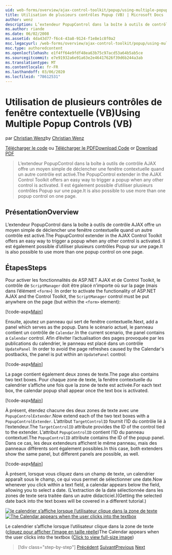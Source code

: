 ```yaml
---
uid: web-forms/overview/ajax-control-toolkit/popup/using-multiple-popup-controls-vb
title: Utilisation de plusieurs contrôles Popup (VB) | Microsoft Docs
author: wenz
description: L’extendeur PopupControl dans la boîte à outils de contrôle AJAX offre un moyen simple de déclencher une fenêtre contextuelle quand un autre contrôle est activé. Il est également possible d’utiliser m...
ms.author: riande
ms.date: 06/02/2008
ms.assetid: 4da43d77-f6c4-43a8-9124-f1e8e1c8f0a2
msc.legacyurl: /web-forms/overview/ajax-control-toolkit/popup/using-multiple-popup-controls-vb
msc.type: authoredcontent
ms.openlocfilehash: e1f4ff64e9fdf48ea63b75c97acd53a64b5ab5ce
ms.sourcegitcommit: e7e91932a6e91a63e2e46417626f39d6b244a3ab
ms.translationtype: MT
ms.contentlocale: fr-FR
ms.lasthandoff: 03/06/2020
ms.locfileid: "78612531"
---
```

# <a name="using-multiple-popup-controls-vb"></a><span data-ttu-id="d4a0e-104">Utilisation de plusieurs contrôles de fenêtre contextuelle (VB)</span><span class="sxs-lookup"><span data-stu-id="d4a0e-104">Using Multiple Popup Controls (VB)</span></span>

<span data-ttu-id="d4a0e-105">par [Christian Wenz](https://github.com/wenz)</span><span class="sxs-lookup"><span data-stu-id="d4a0e-105">by [Christian Wenz](https://github.com/wenz)</span></span>

<span data-ttu-id="d4a0e-106">[Télécharger le code](https://download.microsoft.com/download/9/3/f/93f8daea-bebd-4821-833b-95205389c7d0/PopupControl1.vb.zip) ou [Télécharger le PDF](https://download.microsoft.com/download/2/d/c/2dc10e34-6983-41d4-9c08-f78f5387d32b/popupcontrol1VB.pdf)</span><span class="sxs-lookup"><span data-stu-id="d4a0e-106">[Download Code](https://download.microsoft.com/download/9/3/f/93f8daea-bebd-4821-833b-95205389c7d0/PopupControl1.vb.zip) or [Download PDF](https://download.microsoft.com/download/2/d/c/2dc10e34-6983-41d4-9c08-f78f5387d32b/popupcontrol1VB.pdf)</span></span>

> <span data-ttu-id="d4a0e-107">L’extendeur PopupControl dans la boîte à outils de contrôle AJAX offre un moyen simple de déclencher une fenêtre contextuelle quand un autre contrôle est activé.</span><span class="sxs-lookup"><span data-stu-id="d4a0e-107">The PopupControl extender in the AJAX Control Toolkit offers an easy way to trigger a popup when any other control is activated.</span></span> <span data-ttu-id="d4a0e-108">Il est également possible d’utiliser plusieurs contrôles Popup sur une page.</span><span class="sxs-lookup"><span data-stu-id="d4a0e-108">It is also possible to use more than one popup control on one page.</span></span>

## <a name="overview"></a><span data-ttu-id="d4a0e-109">Présentation</span><span class="sxs-lookup"><span data-stu-id="d4a0e-109">Overview</span></span>

<span data-ttu-id="d4a0e-110">L’extendeur PopupControl dans la boîte à outils de contrôle AJAX offre un moyen simple de déclencher une fenêtre contextuelle quand un autre contrôle est activé.</span><span class="sxs-lookup"><span data-stu-id="d4a0e-110">The PopupControl extender in the AJAX Control Toolkit offers an easy way to trigger a popup when any other control is activated.</span></span> <span data-ttu-id="d4a0e-111">Il est également possible d’utiliser plusieurs contrôles Popup sur une page.</span><span class="sxs-lookup"><span data-stu-id="d4a0e-111">It is also possible to use more than one popup control on one page.</span></span>

## <a name="steps"></a><span data-ttu-id="d4a0e-112">Étapes</span><span class="sxs-lookup"><span data-stu-id="d4a0e-112">Steps</span></span>

<span data-ttu-id="d4a0e-113">Pour activer les fonctionnalités de ASP.NET AJAX et de Control Toolkit, le contrôle de `ScriptManager` doit être placé n’importe où sur la page (mais dans l’élément `<form>`) :</span><span class="sxs-lookup"><span data-stu-id="d4a0e-113">In order to activate the functionality of ASP.NET AJAX and the Control Toolkit, the `ScriptManager` control must be put anywhere on the page (but within the `<form>` element):</span></span>

[!code-aspx[Main](using-multiple-popup-controls-vb/samples/sample1.aspx)]

<span data-ttu-id="d4a0e-114">Ensuite, ajoutez un panneau qui sert de fenêtre contextuelle.</span><span class="sxs-lookup"><span data-stu-id="d4a0e-114">Next, add a panel which serves as the popup.</span></span> <span data-ttu-id="d4a0e-115">Dans le scénario actuel, le panneau contient un contrôle de `Calendar`.</span><span class="sxs-lookup"><span data-stu-id="d4a0e-115">In the current scenario, the panel contains a `Calendar` control.</span></span> <span data-ttu-id="d4a0e-116">Afin d’éviter l’actualisation des pages provoquée par les publications du calendrier, le panneau est placé dans un contrôle `UpdatePanel` :</span><span class="sxs-lookup"><span data-stu-id="d4a0e-116">In order to avoid the page refreshes caused by the Calendar's postbacks, the panel is put within an `UpdatePanel` control:</span></span>

[!code-aspx[Main](using-multiple-popup-controls-vb/samples/sample2.aspx)]

<span data-ttu-id="d4a0e-117">La page contient également deux zones de texte.</span><span class="sxs-lookup"><span data-stu-id="d4a0e-117">The page also contains two text boxes.</span></span> <span data-ttu-id="d4a0e-118">Pour chaque zone de texte, la fenêtre contextuelle du calendrier s’affiche une fois que la zone de texte est activée.</span><span class="sxs-lookup"><span data-stu-id="d4a0e-118">For each text box, the calendar popup shall appear once the text box is activated.</span></span>

[!code-aspx[Main](using-multiple-popup-controls-vb/samples/sample3.aspx)]

<span data-ttu-id="d4a0e-119">À présent, étendez chacune des deux zones de texte avec une `PopupControlExtender`.</span><span class="sxs-lookup"><span data-stu-id="d4a0e-119">Now extend each of the two text boxes with a `PopupControlExtender`.</span></span> <span data-ttu-id="d4a0e-120">L’attribut `TargetControlID` fournit l’ID du contrôle lié à l’extendeur.</span><span class="sxs-lookup"><span data-stu-id="d4a0e-120">The `TargetControlID` attribute provides the ID of the control tied to the extender.</span></span> <span data-ttu-id="d4a0e-121">L’attribut `PopupControlID` contient l’ID du panneau contextuel.</span><span class="sxs-lookup"><span data-stu-id="d4a0e-121">The `PopupControlID` attribute contains the ID of the popup panel.</span></span> <span data-ttu-id="d4a0e-122">Dans ce cas, les deux extendeurs affichent le même panneau, mais des panneaux différents sont également possibles.</span><span class="sxs-lookup"><span data-stu-id="d4a0e-122">In this case, both extenders show the same panel, but different panels are possible, as well.</span></span>

[!code-aspx[Main](using-multiple-popup-controls-vb/samples/sample4.aspx)]

<span data-ttu-id="d4a0e-123">À présent, lorsque vous cliquez dans un champ de texte, un calendrier apparaît sous le champ, ce qui vous permet de sélectionner une date.</span><span class="sxs-lookup"><span data-stu-id="d4a0e-123">Now whenever you click within a text field, a calendar appears below the field, allowing you to select a date.</span></span> <span data-ttu-id="d4a0e-124">(L’extraction de la date sélectionnée dans les zones de texte sera traitée dans un autre didacticiel.)</span><span class="sxs-lookup"><span data-stu-id="d4a0e-124">(Getting the selected date back into the text boxes will be covered in a different tutorial.)</span></span>

<span data-ttu-id="d4a0e-125">[![le calendrier s’affiche lorsque l’utilisateur clique dans la zone de texte](using-multiple-popup-controls-vb/_static/image2.png)](using-multiple-popup-controls-vb/_static/image1.png)</span><span class="sxs-lookup"><span data-stu-id="d4a0e-125">[![The Calendar appears when the user clicks into the textbox](using-multiple-popup-controls-vb/_static/image2.png)](using-multiple-popup-controls-vb/_static/image1.png)</span></span>

<span data-ttu-id="d4a0e-126">Le calendrier s’affiche lorsque l’utilisateur clique dans la zone de texte ([cliquez pour afficher l’image en taille réelle](using-multiple-popup-controls-vb/_static/image3.png))</span><span class="sxs-lookup"><span data-stu-id="d4a0e-126">The Calendar appears when the user clicks into the textbox ([Click to view full-size image](using-multiple-popup-controls-vb/_static/image3.png))</span></span>

> [!div class="step-by-step"]
> <span data-ttu-id="d4a0e-127">[Précédent](handling-postbacks-from-a-popup-control-without-an-updatepanel-cs.md)
> [Suivant](handling-postbacks-from-a-popup-control-with-an-updatepanel-vb.md)</span><span class="sxs-lookup"><span data-stu-id="d4a0e-127">[Previous](handling-postbacks-from-a-popup-control-without-an-updatepanel-cs.md)
[Next](handling-postbacks-from-a-popup-control-with-an-updatepanel-vb.md)</span></span>
